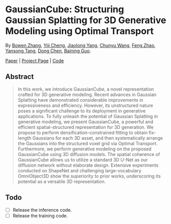 # GaussianCube: Structuring Gaussian Splatting for 3D Generative Modeling using Optimal Transport

By [Bowen Zhang](http://home.ustc.edu.cn/~zhangbowen), [Yiji Cheng](https://www.linkedin.com/in/yiji-cheng-a8b922213/?originalSubdomain=cn), [Jiaolong Yang](https://jlyang.org/), [Chunyu Wang](https://www.chunyuwang.org/), [Feng Zhao](https://en.auto.ustc.edu.cn/2021/0616/c26828a513169/page.htm), [Yansong Tang](https://andytang15.github.io/), [Dong Chen](http://www.dongchen.pro/), [Baining Guo](https://www.microsoft.com/en-us/research/people/bainguo/).

[Paper]() | [Project Page](https://gaussiancube.github.io/) | [Code](https://github.com/GaussianCube/GaussianCube)

## Abstract

> In this work, we introduce GaussianCube, a novel representation crafted for 3D generative modeling. Recent advances in Gaussian Splatting have demonstrated considerable improvements in expressiveness and efficiency. However, its unstructured nature poses a significant challenge to its deployment in generative applications. To fully unleash the potential of Gaussian Splatting in generative modeling, we present GaussianCube, a powerful and efficient spatial-structured representation for 3D generation. We propose to perform densification-constrained fitting to obtain fix-length Gaussians for each 3D asset, and then systematically arrange the Gaussians into the structured voxel grid via Optimal Transport. Furthermore, we perform generative modeling on the proposed GaussianCube using 3D diffusion models. The spatial coherence of GaussianCube allows us to utilize a standard 3D U-Net as our diffusion network without elaborate design. Extensive experiments conducted on ShapeNet and challenging large-vocabulary OmniObject3D show the superiority to prior works, underscoring its potential as a versatile 3D representation.

## Todo

- [ ] Release the inference code.
- [ ] Release the training code.
